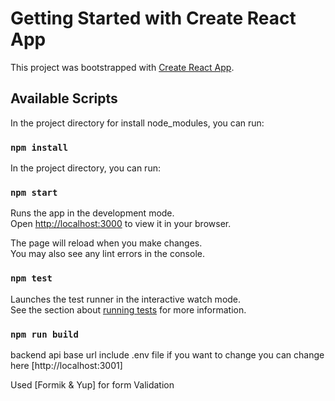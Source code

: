 # Getting Started with Create React App

This project was bootstrapped with [Create React App](https://github.com/facebook/create-react-app).

## Available Scripts

In the project directory for install node_modules, you can run:

### `npm install`

In the project directory, you can run:

### `npm start`

Runs the app in the development mode.\
Open [http://localhost:3000](http://localhost:3000) to view it in your browser.

The page will reload when you make changes.\
You may also see any lint errors in the console.

### `npm test`

Launches the test runner in the interactive watch mode.\
See the section about [running tests](https://facebook.github.io/create-react-app/docs/running-tests) for more information.

### `npm run build`

backend api base url include .env file if you want to change you can change here
[http://localhost:3001]

Used [Formik & Yup] for form Validation


